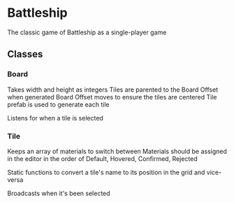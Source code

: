 # Battleship
The classic game of Battleship as a single-player game

## Classes
### Board
Takes width and height as integers
Tiles are parented to the Board Offset when generated
Board Offset moves to ensure the tiles are centered
Tile prefab is used to generate each tile

Listens for when a tile is selected

### Tile
Keeps an array of materials to switch between
Materials should be assigned in the editor in the order of Default, Hovered, Confirmed, Rejected

Static functions to convert a tile's name to its position in the grid and vice-versa

Broadcasts when it's been selected